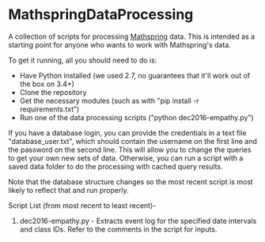 # MathspringDataProcessing
A collection of scripts for processing [Mathspring](https://github.com/marshall62/mathspring) data. This is intended as a starting point for anyone who wants to work with Mathspring's data.

To get it running, all you should need to do is:
- Have Python installed (we used 2.7, no guarantees that it'll work out of the box on 3.4+)
- Clone the repository
- Get the necessary modules (such as with "pip install -r requirements.txt")
- Run one of the data processing scripts ("python dec2016-empathy.py")

If you have a database login, you can provide the credentials in a text file "database_user.txt", which should contain the username on the first line and the password on the second line. This will allow you to change the queries to get your own new sets of data. Otherwise, you can run a script with a saved data folder to do the processing with cached query results.

Note that the database structure changes so the most recent script is most likely to reflect that and run properly.

Script List (from most recent to least recent)- <br>
1. dec2016-empathy.py - Extracts event log for the specified date intervals and class IDs. Refer to the comments in the script for inputs.
